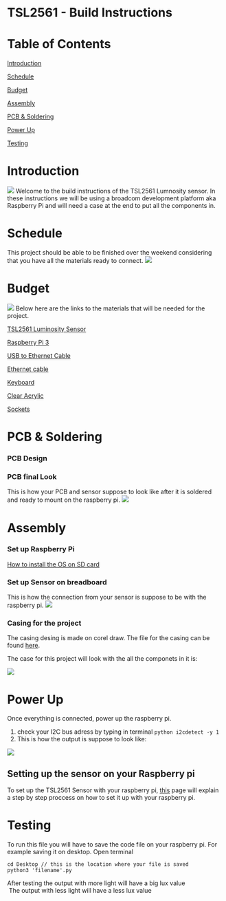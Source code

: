 # TSL2561 - Build Instructions 
# Table of Contents 

[Introduction](https://github.com/simransaini1999/Lumi-Monitor#Introduction)

[Schedule](https://github.com/simransaini1999/Lumi-Monitor#Schedule)

[Budget](https://github.com/simransaini1999/Lumi-Monitor#Budget)

[Assembly](https://github.com/simransaini1999/Lumi-Monitor#Assembly)

[PCB & Soldering](https://github.com/simransaini1999/Lumi-Monitor#PCB%20&%20Soldering)

[Power Up](https://github.com/simransaini1999/Lumi-Monitor#Power%20Up)

[Testing](https://github.com/simransaini1999/Lumi-Monitor#Testing)


# Introduction
![](Images/Casing/IMG-0004.jpg)
Welcome to the build instructions of the TSL2561 Lumnosity sensor. In these instructions we will be using a broadcom development platform aka Raspberry Pi and will need a case  at the end to put all the components in.

# Schedule
This project should be able to be finished over the weekend considering that you have all the materials ready to connect. 
![](Images/schedule.JPG)

# Budget
![](Images/Budget.JPG)
Below here are the links to the materials that will be needed for the project. 

[TSL2561 Luminosity Sensor](https://bit.ly/2l9bKFb)

[Raspberry Pi 3](https://amzn.to/2CayCcg)

[USB to Ethernet Cable](https://amzn.to/2KhWU8z)

[Ethernet cable](https://amzn.to/2qSPrWv)

[Keyboard ](https://amzn.to/3565wHF)

[Clear Acrylic](https://amzn.to/2LEbLLd)

[Sockets](https://amzn.to/2RwjQFD)
# PCB & Soldering 
### PCB Design 
### PCB final Look
This is how your PCB and sensor suppose to look like after it is soldered and ready to mount on the raspberry pi.
![](Images/IMG-0112.jpg)

# Assembly 
### Set up Raspberry Pi
[How to install the OS on SD card](https://www.youtube.com/watch?v=jsi50bCo_W4) 
### Set up Sensor on breadboard
This is how the connection from your sensor is suppose to be with the raspberry pi.
![](Images/Fritzing/with_raspberrypi_bb.jpg)
### Casing for the project 
The casing desing is made on corel draw. The file for the casing can be found [here](Mechanical/FINAL1999.cdr).

The case for this project will look with the all the componets in it is:

![](Images/Casing/IMG-0004.jpg)

# Power Up
Once everything is connected, power up the raspberry pi.
1. check your I2C bus adress by typing in terminal ```python i2cdetect -y 1```
2. This is how the output is suppose to look like: 

![](Images/I2CBus.png)
## Setting up the sensor on your Raspberry pi
To set up the TSL2561 Sensor with your raspberry pi, [this](https://learn.adafruit.com/tsl2561/python-circuitpython) page will explain a step by step proccess on how to set it up with your raspberry pi. 
# Testing 
To run this file you will have to save the code file on your raspberry pi. For example saving it on desktop. 
Open terminal
```
cd Desktop // this is the location where your file is saved 
python3 'filename'.py
```
After testing the output with more light will have a big lux value  
![]()
The output with less light will have a less lux value 
![]()




